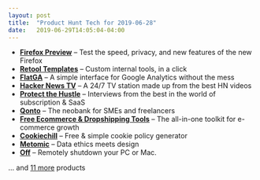 ```yaml
---
layout: post
title:  "Product Hunt Tech for 2019-06-28"
date:   2019-06-29T14:05:04-04:00
---
```


* **[Firefox Preview](https://www.producthunt.com/posts/firefox-preview?utm_campaign=producthunt-api&utm_medium=api&utm_source=Application%3A+Daily+Digest+RSS+%28ID%3A+3202%29)** – Test the speed, privacy, and new features of the new Firefox
* **[Retool Templates](https://www.producthunt.com/posts/retool-templates-1?utm_campaign=producthunt-api&utm_medium=api&utm_source=Application%3A+Daily+Digest+RSS+%28ID%3A+3202%29)** – Custom internal tools, in a click
* **[FlatGA](https://www.producthunt.com/posts/flatga?utm_campaign=producthunt-api&utm_medium=api&utm_source=Application%3A+Daily+Digest+RSS+%28ID%3A+3202%29)** – A simple interface for Google Analytics without the mess
* **[Hacker News TV](https://www.producthunt.com/posts/hacker-news-tv?utm_campaign=producthunt-api&utm_medium=api&utm_source=Application%3A+Daily+Digest+RSS+%28ID%3A+3202%29)** – A 24/7 TV station made up from the best HN videos
* **[Protect the Hustle](https://www.producthunt.com/posts/protect-the-hustle?utm_campaign=producthunt-api&utm_medium=api&utm_source=Application%3A+Daily+Digest+RSS+%28ID%3A+3202%29)** – Interviews from the best in the world of subscription & SaaS
* **[Qonto](https://www.producthunt.com/posts/qonto-2?utm_campaign=producthunt-api&utm_medium=api&utm_source=Application%3A+Daily+Digest+RSS+%28ID%3A+3202%29)** – The neobank for SMEs and freelancers
* **[Free Ecommerce & Dropshipping Tools](https://www.producthunt.com/posts/free-ecommerce-dropshipping-tools?utm_campaign=producthunt-api&utm_medium=api&utm_source=Application%3A+Daily+Digest+RSS+%28ID%3A+3202%29)** – The all-in-one toolkit for e-commerce growth
* **[Cookiechill](https://www.producthunt.com/posts/cookiechill?utm_campaign=producthunt-api&utm_medium=api&utm_source=Application%3A+Daily+Digest+RSS+%28ID%3A+3202%29)** – Free & simple cookie policy generator
* **[Metomic](https://www.producthunt.com/posts/metomic?utm_campaign=producthunt-api&utm_medium=api&utm_source=Application%3A+Daily+Digest+RSS+%28ID%3A+3202%29)** – Data ethics meets design
* **[Off](https://www.producthunt.com/posts/off-2?utm_campaign=producthunt-api&utm_medium=api&utm_source=Application%3A+Daily+Digest+RSS+%28ID%3A+3202%29)** – Remotely shutdown your PC or Mac.

… and [11 more](https://www.producthunt.com/tech) products